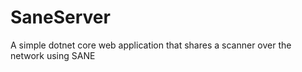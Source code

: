 # SaneServer
A simple dotnet core web application that shares a scanner over the network using SANE
